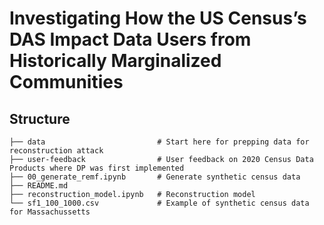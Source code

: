 # Investigating How the US Census’s DAS Impact Data Users from Historically Marginalized Communities

## Structure
```
├── data                         # Start here for prepping data for reconstruction attack                  
├── user-feedback                # User feedback on 2020 Census Data Products where DP was first implemented 
├── 00_generate_remf.ipynb       # Generate synthetic census data 
├── README.md
├── reconstruction_model.ipynb   # Reconstruction model
└── sf1_100_1000.csv             # Example of synthetic census data for Massachussetts
```
